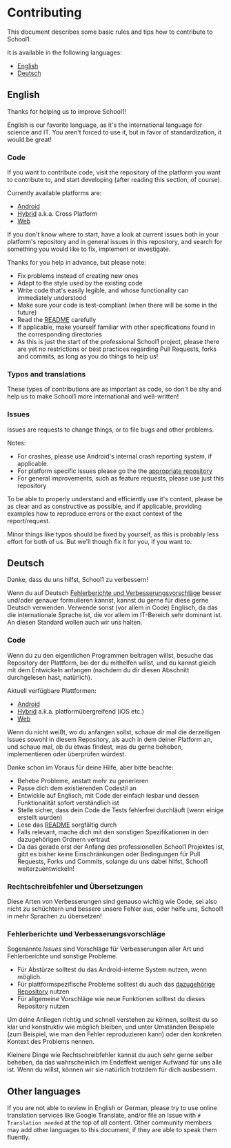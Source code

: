 # Contributing

This document describes some basic rules and tips how to contribute to School1.

It is available in the following languages:

- [English](#english)
- [Deutsch](#deutsch)

## <a name="english"></a>English

Thanks for helping us to improve School1!

English is our favorite language, as it's the international language for science and IT. You aren't forced to use it, but in favor of standardization, it would be great!

### Code

If you want to contribute code, visit the repository of the platform you want to contribute to, and start developing (after reading this section, of course).

<a name="repositories-en"></a>Currently available platforms are:

- [Android](https://github.com/whirlwind-studios/School1-Android)
- [Hybrid](https://github.com/whirlwind-studios/School1-Hybrid) a.k.a. Cross Platform
- [Web](https://github.com/whirlwind-studios/School1-Web)

If you don't know where to start, have a look at current issues both in your platform's repository and in general issues in this repository, and search for something you would like to fix, implement or investigate.

Thanks for you help in advance, but please note:

- Fix problems instead of creating new ones
- Adapt to the style used by the existing code
- Write code that's easily legible, and whose functionality can immediately understood
- Make sure your code is test-compliant (when there will be some in the future)
- Read the [README](../master/README.md) carefully
- If applicable, make yourself familiar with other specifications found in the corresponding directories
- As this is just the start of the professional School1 project, please there are yet no restrictions or best practices regarding Pull Requests, forks and commits, as long as you do things to help us!

### Typos and translations

These types of contributions are as important as code, so don't be shy and help us to make School1 more international and well-written!

### Issues

Issues are requests to change things, or to file bugs and other problems.

Notes:

- For crashes, please use Android's internal crash reporting system, if applicable.
- For platform specific issues please go the the [appropriate repository](#repositories-en)
- For general improvements, such as feature requests, please use just this repository

To be able to properly understand and efficiently use it's content, please be as clear and as constructive as possible, and if applicable, providing examples how to reproduce errors or the exact context of the report/request.

Minor things like typos should be fixed by yourself, as this is probably less effort for both of us. But we'll though fix it for you, if you want to.

## <a name="deutsch"></a>Deutsch

Danke, dass du uns hilfst, School1 zu verbessern!

Wenn du auf Deutsch [Fehlerberichte und Verbesserungsvorschläge](#issues-de) besser und/oder genauer formulieren kannst, kannst du gerne für diese gerne Deutsch verwenden. Verwende sonst (vor allem in Code) Englisch, da das die internationale Sprache ist, die vor allem im IT-Bereich sehr dominant ist. An diesen Standard wollen auch wir uns halten.

### Code

Wenn du zu den eigentlichen Programmen beitragen willst, besuche das Repository der Plattform, bei der du mithelfen willst, und du kannst gleich mit dem Entwickeln anfangen (nachdem du dir diesen Abschnitt durchgelesen hast, natürlich).

<a name="repositories-de"></a>Aktuell verfügbare Plattformen:

- [Android](https://github.com/whirlwind-studios/School1-Android)
- [Hybrid](https://github.com/whirlwind-studios/School1-Hybrid) a.k.a. platformübergreifend (iOS etc.)
- [Web](https://github.com/whirlwind-studios/School1-Web)

Wenn du nicht weißt, wo du anfangen sollst, schaue dir mal die derzeitigen Issues sowohl in diesem Repository, als auch in dem deiner Platform an, und schaue mal, ob du etwas findest, was du gerne beheben, implementieren oder überprüfen würdest.

Danke schon im Voraus für deine Hilfe, aber bitte beachte:

- Behebe Probleme, anstatt mehr zu generieren
- Passe dich dem existierenden Codestil an
- Entwickle auf Englisch, mit Code der einfach lesbar und dessen Funktionalität sofort verständlich ist
- Stelle sicher, dass dein Code die Tests fehlerfrei durchläuft (wenn einige erstellt wurden)
- Lese das [README](../master/README.md) sorgfältig durch
- Falls relevant, mache dich mit den sonstigen Spezifikationen in den dazugehörigen Ordnern vertraut
- Da das gerade erst der Anfang des professionellen School1 Projektes ist, gibt es bisher  keine Einschränkungen oder Bedingungen für Pull Requests, Forks und Commits, solange du uns dabei hilfst, School1 weiterzuentwickeln!

### Rechtschreibfehler und Übersetzungen

Diese Arten von Verbesserungen sind genauso wichtig wie Code, sei also nicht zu schüchtern und bessere unsere Fehler aus, oder helfe uns, School1 in mehr Sprachen zu übersetzen!

### <a name="issues-de"></a>Fehlerberichte und Verbesserungsvorschläge

Sogenannte _Issues_ sind Vorschläge für Verbesserungen aller Art und Fehlerberichte und sonstige Probleme.

- Für Abstürze solltest du das Android-interne System nutzen, wenn möglich.
- Für plattformspezifische Probleme solltest du auch das [dazugehörige Repository](#repositories-de) nutzen
- Für allgemeine Vorschläge wie neue Funktionen solltest du dieses Repository nutzen

Um deine Anliegen richtig und schnell verstehen zu können, solltest du so klar und konstruktiv wie möglich bleiben, und unter Umständen Beispiele (zum Beispiel, wie man den Fehler reproduzieren kann) oder den konkreten Kontext des Problems nennen.

Kleinere Dinge wie Rechtschreibfehler kannst du auch sehr gerne selber beheben, da das wahrscheinlich im Endeffekt weniger Aufwand für uns alle ist. Wenn du willst, können wir sie natürlich trotzdem für dich ausbessern.

## Other languages

If you are not able to review in English or German, please try to use online translation services like Google Translate, and/or file an Issue with `# Translation needed` at the top of all content.
Other community members may add other languages to this document, if they are able to speak them fluently.